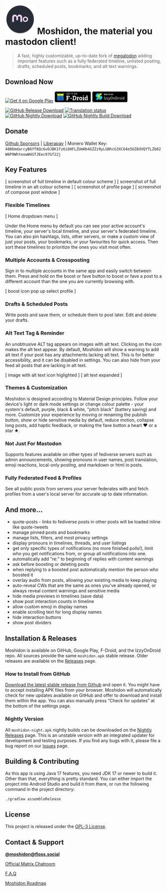 # ![MoshidonLogo](mastodon/src/main/res/mipmap-xhdpi/ic_launcher_round.png) Moshidon, the material you mastodon client!


> A fast, highly customizable, up-to-date fork of [megalodon](https://github.com/sk22/megalodon) adding important features such as a fully federated timeline, unlisted posting, drafts, scheduled posts, bookmarks, and alt text warnings. 


## Download Now

<a href="https://play.google.com/store/apps/details?id=org.joinmastodon.android.moshinda"><img height="35" alt="Get it on Google Play" src="img/google-play-badge.png"></a> <a href="https://f-droid.org/pt_BR/packages/org.joinmastodon.android.moshinda"><img height="35" alt="Get it on F-Droid" src="img/f-droid-badge.png"></a> <a href="https://apt.izzysoft.de/fdroid/index/apk/org.joinmastodon.android.moshinda"><img height="35" alt="Get it on IzzyOnDroid" src="img/izzy-badge.png"></a>

[![GitHub Release Download](https://img.shields.io/badge/dynamic/json?color=282C37&label=Download%20APK&query=%24.tag_name&url=https%3A%2F%2Fapi.github.com%2Frepos%2FLucasGGamerM%2Fmoshidon%2Freleases%2Flatest&style=for-the-badge)](https://github.com/LucasGGamerM/moshidon/releases/latest/download/moshidon.apk) [![Translation status](https://translate.codeberg.org/widgets/moshidon/-/svg-badge.svg)](https://translate.codeberg.org/engage/moshidon/) [![GitHub Nightly Download](https://img.shields.io/badge/dynamic/json?color=282C37&label=Download%20Nightly%20APK&query=%24.tag_name&url=https%3A%2F%2Fapi.github.com%2Frepos%2FLucasGGamerM%2Fmoshidon%2Freleases%2Flatest&style=for-the-badge)](https://github.com/LucasGGamerM/moshidon-nightly/releases/latest/download/moshidon-nightly.apk) [![GitHub Nightly Build Download](https://github.com/LucasGGamerM/moshidon/actions/workflows/nightly-builds.yml/badge.svg)](https://github.com/LucasGGamerM/moshidon/actions/workflows/nightly-builds.yml) 

## Donate

<a href="https://github.com/sponsors/LucasGGamerM">Github Sponsors</a> | <a href="https://liberapay.com/LucasGGamerM/donate">Liberapay</a> | Monero Wallet Key: `4886mdarcyB6Yf8Qc6vDJBK1fz6ibHFLZUmHb4GZZz9yLGNhcG3XC64e5UZ8dVQYTLZb82W6P9WhteowW4STJEec97Gf22j`

## Key Features

[ screenshot of full timeline in default colour scheme ] 
[ screenshot of full timeline in an alt colour scheme ]
[ screenshot of profile page ]
[ screenshot of compose post window ]

### Flexible Timelines

[ Home dropdown menu ]

Under the Home menu by default you can see your active account's timeline, your server's local timeline, and your server's federated timeline. You can also pin hashtags, lists, other servers, or make a custom view of just your posts, your bookmarks, or your favourites for quick access. Then sort these timelines to prioritize the ones you visit most often.

### Multiple Accounts & Crossposting

Sign in to multiple accounts in the same app and easily switch between them. Press and hold on the boost or fave button to boost or fave a post to a different account than the one you are currently browsing with. 

[ boost icon pop up select profile ]

### Drafts & Scheduled Posts

Write posts and save them, or schedule them to post later. Edit and delete your drafts.

### Alt Text Tag & Reminder

An unobtrusive ALT tag appears on images with alt text. Clicking on the icon makes the alt text appear. By default, Moshidon will show a warning to add alt text if your post has any attachments lacking alt text. This is for better accessibility, and it can be disabled in settings. You can also hide from your feed all posts that are lacking in alt text. 

[ image with alt text icon higlighted ]
[ alt text expanded ]

### Themes & Customization

Moshidon is designed according to Material Design principles. Follow your device's light or dark mode settings or change colour palette - your system's default, purple, black & white, "pitch black" (battery saving) and more. Customize your experience by moving or renaming the publish button, show or hide sensitive media by default, reduce motion, collapse long posts, add haptic feedback, or making the fave button a heart &hearts; or a star &starf;. 

### Not Just For Mastodon

Supports features available on other types of fediverse servers such as admin announcements, showing pronouns in user names, post translation, emoji reactions, local-only posting, and markdown or html in posts.

### Fully Federated Feed & Profiles

See all public posts from servers your server federates with and fetch profiles from a user's local server for accurate up to date information.

## And more...
- quote-posts - links to fediverse posts in other posts will be loaded inline like quote-tweets
- manage pinned posts and bookmarks
- manage lists, filters, and most privacy settings
- display pronouns in timelines, threads, and user listings
- get only specific types of notifications (no more finished polls!), limit who you get notifications from, or group all notifications into one. 
- automatically add "re:" to beginning of replies with content warnings
- ask before boosting or deleting posts
- when replying to a boosted post automatically mention the person who boosted it
- overlay audio from posts, allowing your existing media to keep playing
- auto-reveal CWs that are the same as ones you've already opened, or always reveal content warnings and sensitive media
- hide media previews in timelines (save data)
- show post interaction counts in timeline
- allow custom emoji in display names
- enable scrolling text for long display names
- hide interaction buttons
- show post dividers


## Installation & Releases

Moshidon is available on GitHub, Google Play, F-Droid, and the IzzyOnDroid repo. All sources provide the same ` moshidon.apk ` stable release. Older releases are available on the [Releases](https://github.com/LucasGGamerM/moshidon/releases) page. 

### How to Install from GitHub
[Download the latest stable release from Github](https://github.com/LucasGGamerM/moshidon/releases/latest/download/moshidon.apk) and open it. You might have to accept installing APK files from your browser. Moshidon will automatically check for new updates available on GitHub and offer to download and install them within the app. You can also manually press “Check for updates” at the bottom of the settings page.

### Nightly Version
All ` moshidon-night.apk ` nightly builds can be downloaded on the [Nightly Releases](https://github.com/LucasGGamerM/moshidon-nightly/releases) page. This is an unstable version with an integrated updater for development and testing purposes. If you find any bugs with it, please file a bug report on our [Issues](https://github.com/LucasGGamerM/moshidon/issues) page.

## Building & Contributing

As this app is using Java 17 features, you need JDK 17 or newer to build it. Other than that, everything is pretty standard. You can either import the project into Android Studio and build it from there, or run the following command in the project directory:

```
./gradlew assembleRelease
```

## License

This project is released under the [GPL-3 License](./LICENSE).

## Contact & Support

**<a rel="me" href="https://floss.social/@moshidon">@moshidon@floss.social</a>**

[Official Matrix Chatroom](https://matrix.to/#/#moshidon:floss.social) 

[F.A.Q](FAQ.md)

[Moshidon Roadmap](https://github.com/users/LucasGGamerM/projects/1)

